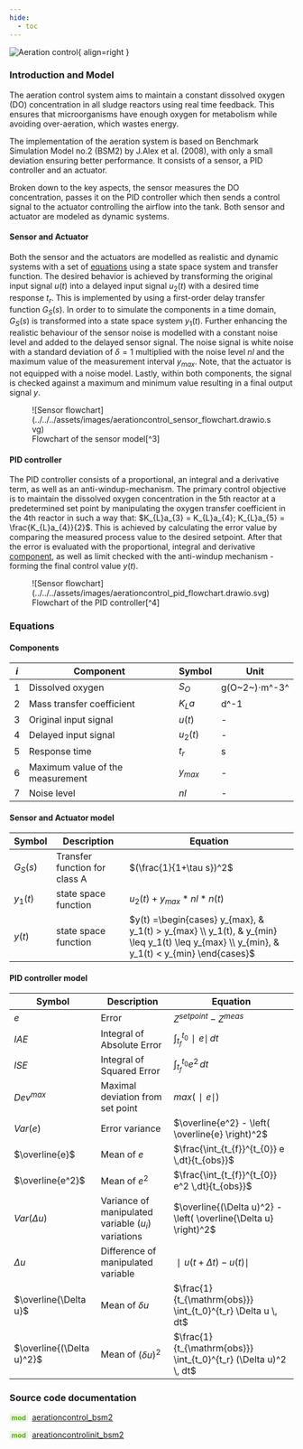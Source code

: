 ```yaml
---
hide:
  - toc
---
```


![Aeration control](../../../assets/icons/bsm2python/aerationcontrol.svg){ align=right }

### Introduction and Model
The aeration control system aims to maintain a constant dissolved oxygen (DO) concentration in all sludge reactors using real time feedback. This ensures that microorganisms have enough oxygen for metabolism while avoiding over-aeration, which wastes energy.

The implementation of the aeration system is based on Benchmark Simulation Model no.2 (BSM2) by J.Alex et al. (2008), with only a small deviation ensuring better performance. It consists of a sensor, a PID controller and an actuator. 

Broken down to the key aspects, the sensor measures the DO concentration, passes it on the PID controller which then sends a control signal to the actuator controlling the airflow into the tank. Both sensor and actuator are modeled as dynamic systems.

#### Sensor and Actuator

Both the sensor and the actuators are modelled as realistic and dynamic systems with a set of [equations](#sensor-and-actuator-model) using a state space system and transfer function.
The desired behavior is achieved by transforming the original input signal $u(t)$ into a delayed input signal $u_{2}(t)$ with a desired time response $t_{r}$. This is implemented by using a first-order delay transfer function $G_{S}(s)$. In order to to simulate the components in a time domain, $G_{S}(s)$ is transformed into a state space system $y_1(t)$. 
Further enhancing the realistic behaviour of the sensor noise is modelled with a constant noise level and added to the delayed sensor signal. The noise signal is white noise with a standard deviation of $\delta = 1$ multiplied with the noise level $nl$ and the maximum value of the measurement interval $y_{max}$. Note, that the actuator is not equipped with a noise model.
Lastly, within both components, the signal is checked against a maximum and minimum value resulting in a final output signal $y$.

<figure markdown="span">
  ![Sensor flowchart](../../../assets/images/aerationcontrol_sensor_flowchart.drawio.svg)
  <figcaption markdown="1">Flowchart of the sensor model[^3]<br></figcaption>
</figure>


#### PID controller

The PID controller consists of a proportional, an integral and a derivative term, as well as an anti-windup-mechanism. The primary control objective is to maintain the dissolved oxygen concentration in the 5th reactor at a predetermined set point by manipulating the oxygen transfer coefficient in the 4th reactor in such a way that: $K_{L}a_{3} = K_{L}a_{4}; K_{L}a_{5} = \frac{K_{L}a_{4}}{2}$.
This is achieved by calculating the error value by comparing the measured process value to the desired setpoint. After that the error is evaluated with the proportional, integral and derivative [component](#pid-controller-model), as well as limit checked with the anti-windup mechanism - forming the final control value $y(t)$.

<figure markdown="span">
  ![Sensor flowchart](../../../assets/images/aerationcontrol_pid_flowchart.drawio.svg)
  <figcaption markdown="1">Flowchart of the PID controller[^4]<br></figcaption>
</figure>


### Equations

#### Components

| $i$ | Component                        | Symbol    | Unit                 |
| --- | -------------------------------- | --------- | -------------------- |
| 1   | Dissolved oxygen                 | $S_O$     | g(O~2~)$\cdot$m^-3^  |
| 2   | Mass transfer coefficient        | $K_{L}a$  | d^-1                 | 
| 3   | Original input signal            | $u(t)$    | -                    |
| 4   | Delayed input signal             | $u_{2}(t)$| -                    |
| 5   | Response time                    | $t_{r}$   | s                    |
| 6   | Maximum value of the measurement | $y_{max}$ | -                    |
| 7   | Noise level                      | $nl$      | -                    |


#### Sensor and Actuator model
| Symbol        | Description                 | Equation                                   |
| ------------- | --------------------------- | ------------------------------------------ |
| $G_{S}(s)$    | Transfer function for class A| $(\frac{1}{1+\tau s})^2$                  |
| $y_1(t)$      | state space function        | $u_{2}(t) + y_{max} * nl* n(t)$            |
| $y(t)$        | state space function        | $y(t) =\begin{cases} y_{max}, & y_1(t) > y_{max} \\ y_1(t), & y_{min} \leq y_1(t) \leq y_{max} \\ y_{min}, & y_1(t) < y_{min} \end{cases}$ |


#### PID controller model
| Symbol                    | Description                       | Equation                                                         | 
| ------------------------- | ----------------------------------| -----------------------------------------------------------------|
| $e$                       | Error                             | $Z^{setpoint} - Z^{meas}$                                        |
| $IAE$                     | Integral of Absolute Error        | $\int_{t_{f}}^{t_{0}}  ∣e∣ \,dt$                                  |
| $ISE$                     | Integral of Squared Error         | $\int_{t_{f}}^{t_{0}} e^2 \,dt$                                  |
| $Dev^{max}$               | Maximal deviation from set point  | $max(∣e∣)$                                                        |
| $Var(e)$                  | Error variance                    | $\overline{e^2} - \left( \overline{e} \right)^2$                 |
| $\overline{e}$            | Mean of $e$                       | $\frac{\int_{t_{f}}^{t_{0}} e \,dt}{t_{obs}}$                    |
| $\overline{e^2}$          | Mean of $e^2$                     | $\frac{\int_{t_{f}}^{t_{0}} e^2 \,dt}{t_{obs}}$                  |
| $Var(\Delta u)$           | Variance of manipulated variable ($u_{i}$) variations| $\overline{(\Delta u)^2} - \left( \overline{\Delta u} \right)^2$ |
| $\Delta u$                | Difference of manipulated variable| $∣u(t + \Delta t) - u(t)∣$                                        |
| $\overline{\Delta u}$     | Mean of $\delta u$                | $\frac{1}{t_{\mathrm{obs}}} \int_{t_0}^{t_r} \Delta u \, dt$     |
| $\overline{(\Delta u)^2}$ | Mean of $(\delta u)^2$            | $\frac{1}{t_{\mathrm{obs}}} \int_{t_0}^{t_r} (\Delta u)^2 \, dt$ |


### Source code documentation

<span style=
  "color: #5cad0f;
  font-weight: bold;
  font-size: .85em;
  background-color: #5cad0f1a;
  padding: 0 .3em;
  border-radius: .1rem;
  margin-right: 0.2rem;">
mod</span> [aerationcontrol_bsm2](/reference/bsm2_python/bsm2/aerationcontrol)

<span style=
  "color: #5cad0f;
  font-weight: bold;
  font-size: .85em;
  background-color: #5cad0f1a;
  padding: 0 .3em;
  border-radius: .1rem;
  margin-right: 0.2rem;">
mod</span> [areationcontrolinit_bsm2](/reference/bsm2_python/bsm2/init/aerationcontrolinit)

[^1]: [Benchmarking of Control Strategies for Wastewater Treatment Plants](https://iwaponline.com/ebooks/book-pdf/650794/wio9781780401171.pdf), chap. 4.3 Sensors and Actuators
[^2]: [Benchmarking of Control Strategies for Wastewater Treatment Plants](https://iwaponline.com/ebooks/book-pdf/650794/wio9781780401171.pdf), chap. 5.2 BSM2 Controllers

[^3]: [Benchmark Simulation Model no. 2 (BSM2)](http://iwa-mia.org/wp-content/uploads/2022/09/TR3_BSM_TG_Tech_Report_no_3_BSM2_General_Description.pdf), chap. 13 Sensors and Control Handles
[^4]: [Benchmark Simulation Model no. 2 (BSM2)](http://iwa-mia.org/wp-content/uploads/2022/09/TR3_BSM_TG_Tech_Report_no_3_BSM2_General_Description.pdf), chap. 11 Set-up of a default controller